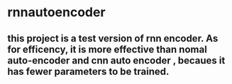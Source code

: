 # rnnautoencoder
<h2>this project is a test version of rnn encoder. As for efficency, it is more effective than nomal auto-encoder and cnn auto encoder , becaues it has fewer parameters to be trained. 
